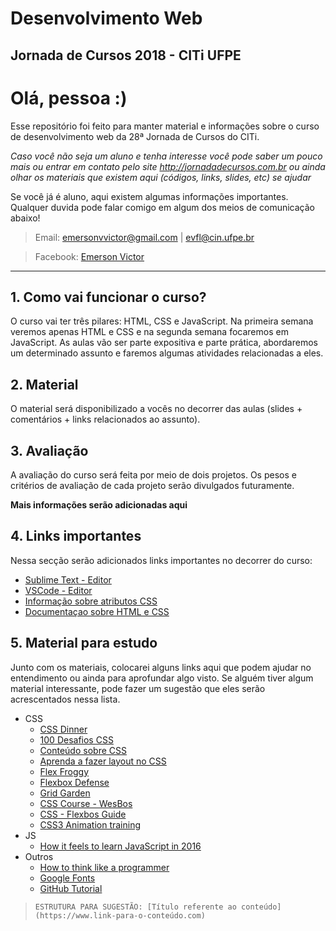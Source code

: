 # Desenvolvimento Web
## Jornada de Cursos 2018 - CITi UFPE

# Olá, pessoa :)
Esse repositório foi feito para manter material e informações sobre o curso de desenvolvimento web da 28ª Jornada de Cursos do CITi.

*Caso você não seja um aluno e tenha interesse você pode saber um pouco mais ou entrar em contato pelo site http://jornadadecursos.com.br ou ainda olhar os materiais que existem aqui (códigos, links, slides, etc) se ajudar*

Se você já é aluno, aqui existem algumas informações importantes. Qualquer duvida pode falar comigo em algum dos meios de comunicação abaixo!

> Email: emersonvvictor@gmail.com |  evfl@cin.ufpe.br 

> Facebook: [Emerson Victor](https://www.facebook.com/emersonvvictor)
----
## **1. Como vai funcionar o curso?**
O curso vai ter três pilares: HTML, CSS e JavaScript. Na primeira semana veremos apenas HTML e CSS e na segunda semana focaremos em JavaScript. As aulas vão ser parte expositiva e parte prática, abordaremos um determinado assunto e faremos algumas atividades relacionadas a eles.

## **2. Material**
O material será disponibilizado a vocês no decorrer das aulas (slides + comentários + links relacionados ao assunto).

## **3. Avaliação**
A avaliação do curso será feita por meio de dois projetos. Os pesos e critérios de avaliação de cada projeto serão divulgados futuramente.

**Mais informações serão adicionadas aqui**

## **4. Links importantes**
Nessa secção serão adicionados links importantes no decorrer do curso:

- [Sublime Text - Editor](https://www.sublimetext.com)
- [VSCode - Editor](https://code.visualstudio.com)
- [Informação sobre atributos CSS](https://www.w3schools.com)
- [Documentaçao sobre HTML e CSS](https://developer.mozilla.org/pt-BR/docs/Web)

## **5. Material para estudo**
Junto com os materiais, colocarei alguns links aqui que podem ajudar no entendimento ou ainda para aprofundar algo visto. Se alguém tiver algum material interessante, pode fazer um sugestão que eles serão acrescentados nessa lista.
- CSS
    - [CSS Dinner](https://flukeout.github.io)
    - [100 Desafios CSS](https://100dayscss.com)
    - [Conteúdo sobre CSS](http://www.maujor.com/)
    - [Aprenda a fazer layout no CSS](http://pt-br.learnlayout.com)
    - [Flex Froggy](https://flexboxfroggy.com)
    - [Flexbox Defense](http://www.flexboxdefense.com)
    - [Grid Garden](https://cssgridgarden.com)
    - [CSS Course - WesBos](https://cssgrid.io)
    - [CSS - Flexbos Guide](https://origamid.com/projetos/flexbox-guia-completo/)
    - [CSS3 Animation training](https://github.com/tertiarycourses/CSS3AnimationTraining)
- JS
    - [How it feels to learn JavaScript in 2016](https://hackernoon.com/how-it-feels-to-learn-javascript-in-2016-d3a717dd577f)
- Outros
    - [How to think like a programmer](https://medium.freecodecamp.org/how-to-think-like-a-programmer-3ae955d414cd)
    - [Google Fonts](https://fonts.google.com/)
    - [GitHub Tutorial](http://rogerdudler.github.io/git-guide/index.pt_BR.html)

> ```ESTRUTURA PARA SUGESTÃO: [Título referente ao conteúdo](https://www.link-para-o-conteúdo.com)``` 